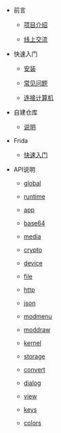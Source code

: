 * 前言

    * [项目介绍](README)

    * [线上交流](md1)

* 快速入门

    * [安装](md6)

    * [常见问题](md7)

    * [连接计算机](md8)

* 自建仓库

    * [说明](md2)

* Frida

    * [快速入门](md4)

* API说明

    * [global](api/md0)

    * [runtime](api/md1)

    * [app](api/md2)

    * [base64](api/md3)

    * [media](api/md4)

    * [crypto](api/md5)

    * [device](api/md6)

    * [file](api/md7)

    * [http](api/md8)

    * [json](api/md9)

    * [modmenu](api/md10)

    * [moddraw](api/md17)

    * [kernel](api/md18)

    * [storage](api/md11)

    * [convert](api/md12)

    * [dialog](api/md13)

    * [view](api/md14)

    * [keys](api/md15)

    * [colors](api/md16)
    